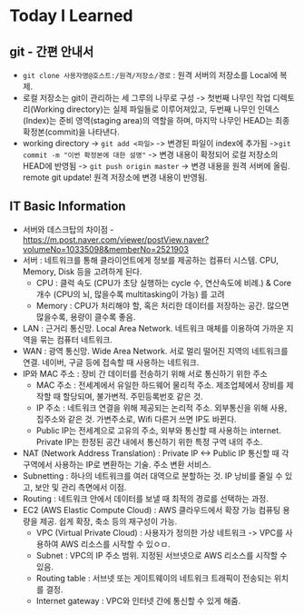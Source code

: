 # Today I Learned

## git - 간편 안내서
- `git clone 사용자명@호스트:/원격/저장소/경로` : 원격 서버의 저장소를 Local에 복제.
- 로컬 저장소는 git이 관리하는 세 그루의 나무로 구성 -> 첫번째 나무인 작업 디렉토리(Working directory)는 실제 파일들로 이루어져있고, 두번째 나무인 인덱스(Index)는 준비 영역(staging area)의 역할을 하며, 마지막 나무인 HEAD는 최종 확정본(commit)을 나타낸다.
- working directory -> `git add <파일>` -> 변경된 파일이 index에 추가됨 ->`git commit -m "이번 확정본에 대한 설명"` -> 변경 내용이 확정되어 로컬 저장소의 HEAD에 반영됨 -> `git push origin master` -> 변경 내용을 원격 서버에 올림. remote git update! 원격 저장소에 변경 내용이 반영됨.

## IT Basic Information
- 서버와 데스크탑의 차이점 - https://m.post.naver.com/viewer/postView.naver?volumeNo=10335098&memberNo=2521903
- 서버 : 네트워크를 통해 클라이언트에게 정보를 제공하는 컴퓨터 시스템. CPU, Memory, Disk 등을 고려하게 된다.
  - CPU : 클럭 속도 (CPU가 초당 실행하는 cycle 수, 연산속도에 비례.) & Core 개수 (CPU의 뇌, 많을수록 multitasking이 가능) 를 고려
  - Memory : CPU가 처리해야 할, 혹은 처리한 데이터를 저장하는 공간. 많으면 많을수록, 용량이 클수록 좋음.
- LAN : 근거리 통신망. Local Area Network. 네트워크 매체를 이용하여 가까운 지역을 묶는 컴퓨터 네트워크.
- WAN : 광역 통신망. Wide Area Network. 서로 멀리 떨어진 지역의 네트워크를 연결. 네이버, 구글 등에 접속할 때 사용하는 네트워크.
- IP와 MAC 주소 : 장비 간 데이터를 전송하기 위해 서로 통신하기 위한 주소
  - MAC 주소 : 전세계에서 유일한 하드웨어 물리적 주소. 제조업체에서 장비를 제작할 때 할당되며, 불가변적. 주민등록번호 같은 것.
  - IP 주소 : 네트워크 연결을 위해 제공되는 논리적 주소. 외부통신을 위해 사용, 집주소와 같은 것. 가변주소로, Wifi 다른거 쓰면 IP도 바뀐다.
  - Public IP는 전세계으로 고유의 주소, 외부와 통신할 때 사용하는 internet. Private IP는 한정된 공간 내에서 통신하기 위한 특정 구역 내의 주소.
- NAT (Network Address Translation) : Private IP <-> Public IP 통신할 때 각 구역에서 사용하는 IP로 변환하는 기술. 주소 변환 서비스.
- Subnetting : 하나의 네트워크를 여러 대역으로 분할하는 것. IP 낭비를 줄일 수 있고, 보안 및 관리 측면에서 이점.
- Routing : 네트워크 안에서 데이터를 보낼 때 최적의 경로를 선택하는 과정. 
- EC2 (AWS Elastic Compute Cloud) : AWS 클라우드에서 확장 가능 컴퓨팅 용량을 제공. 쉽게 확장, 축소 등의 재구성이 가능.
  - VPC (Virtual Private Cloud) : 사용자가 정의한 가상 네트워크 -> VPC를 사용하여 AWS 리소스를 시작할 수 있ㅇㅁ. 
  - Subnet : VPC의 IP 주소 범위. 지정된 서브넷으로 AWS 리소스를 시작할 수 있음. 
  - Routing table : 서브넷 또는 게이트웨이의 네트워크 트래픽이 전송되는 위치를 결정.
  - Internet gateway : VPC와 인터넷 간에 통신할 수 있게 해줌. 
